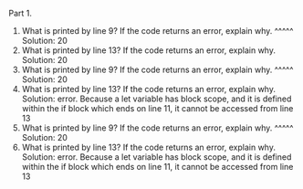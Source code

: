 Part 1.
1. What is printed by line 9? If the code returns an error, explain why. ^^^^^
Solution: 20
2. What is printed by line 13? If the code returns an error, explain why.
Solution: 20
3. What is printed by line 9? If the code returns an error, explain why. ^^^^^
Solution: 20
4. What is printed by line 13? If the code returns an error, explain why. 
Solution: error.
Because a let variable has block scope, and it is defined within the if block which ends on line 11, it cannot be accessed from line 13
5. What is printed by line 9? If the code returns an error, explain why. ^^^^^
Solution: 20
6. What is printed by line 13? If the code returns an error, explain why. 
Solution: error.
Because a let variable has block scope, and it is defined within the if block which ends on line 11, it cannot be accessed from line 13
